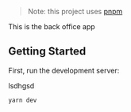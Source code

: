 > Note: this project uses [pnpm](https://pnpm.io/installation)

This is the back office app

## Getting Started

First, run the development server:

lsdhgsd

```bash
yarn dev
```
